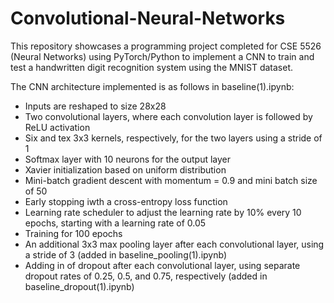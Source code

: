 # Convolutional-Neural-Networks
This repository showcases a programming project completed for CSE 5526 (Neural Networks) using PyTorch/Python to implement a CNN to train and test a handwritten digit recognition system using the MNIST dataset. 

The CNN architecture implemented is as follows in baseline(1).ipynb: 
- Inputs are reshaped to size 28x28 
- Two convolutional layers, where each convolution layer is followed by ReLU activation
- Six and tex 3x3 kernels, respectively, for the two layers using a stride of 1
- Softmax layer with 10 neurons for the output layer
- Xavier initialization based on uniform distribution
- Mini-batch gradient descent with momentum = 0.9 and mini batch size of 50
- Early stopping iwth a cross-entropy loss function
- Learning rate scheduler to adjust the learning rate by 10% every 10 epochs, starting with a learning rate of 0.05
- Training for 100 epochs
- An additional 3x3 max pooling layer after each convolutional layer, using a stride of 3 (added in baseline_pooling(1).ipynb)
- Adding in of dropout after each convolutional layer, using separate dropout rates of 0.25, 0.5, and 0.75, respectively (added in baseline_dropout(1).ipynb)

